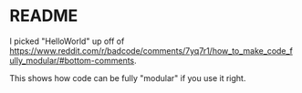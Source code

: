 README
===
I picked "HelloWorld" up off of https://www.reddit.com/r/badcode/comments/7yq7r1/how_to_make_code_fully_modular/#bottom-comments.

This shows how code can be fully "modular" if you use it right.
